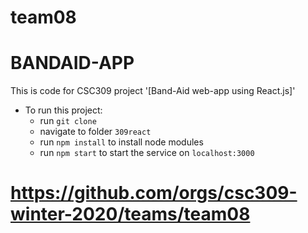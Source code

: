 # team08
# BANDAID-APP 

This is code for CSC309 project '[Band-Aid web-app using React.js]'
- To run this project:
  - run `git clone`
  - navigate to folder `309react`
  - run `npm install` to install node modules
  - run `npm start` to start the service on `localhost:3000`
    
# https://github.com/orgs/csc309-winter-2020/teams/team08

